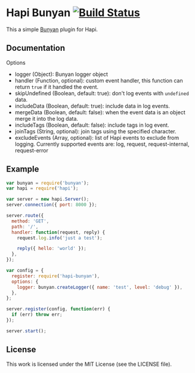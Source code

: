 # Hapi Bunyan [![Build Status](https://travis-ci.org/silas/hapi-bunyan.png?branch=master)](https://travis-ci.org/silas/hapi-bunyan)

This a simple [Bunyan][bunyan] plugin for Hapi.

## Documentation

Options

 * logger (Object): Bunyan logger object
 * handler (Function, optional): custom event handler, this function can return `true` if it handled the event.
 * skipUndefined (Boolean, default: true): don't log events with `undefined` data.
 * includeData (Boolean, default: true): include data in log events.
 * mergeData (Boolean, default: false): when the event data is an object merge it into the log data.
 * includeTags (Boolean, default: false): include tags in log event.
 * joinTags (String, optional): join tags using the specified character.
 * excludeEvents (Array, optional): list of Hapi events to exclude from logging. Currently supported events are: log, request, request-internal, request-error

## Example

``` javascript
var bunyan = require('bunyan');
var hapi = require('hapi');

var server = new hapi.Server();
server.connection({ port: 8000 });

server.route({
  method: 'GET',
  path: '/',
  handler: function(request, reply) {
    request.log.info('just a test');

    reply({ hello: 'world' });
  },
});

var config = {
  register: require('hapi-bunyan'),
  options: {
    logger: bunyan.createLogger({ name: 'test', level: 'debug' }),
  },
};

server.register(config, function(err) {
  if (err) throw err;
});

server.start();
```

## License

This work is licensed under the MIT License (see the LICENSE file).

[bunyan]: https://www.npmjs.org/package/bunyan
